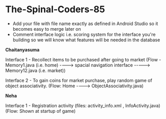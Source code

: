 # The-Spinal-Coders-85

* Add your file with file name exactly as defined in Android Studio so it becomes easy to merge later on
* Comment interface logic i.e. scoring system for the interface you're building so we will know what features will be needed in the database


**Chaitanyasuma**

Interface 1 - 
Recollect items to be purchased after going to market
(Flow - Memory1.java (i.e. home) ----> spacial navigation interface -----> Memory12.java (i.e. market))

Interface 2 -
To gain coins for market purchase, play random game of object associativity.
(Flow: Home ----> ObjectAssociativity.java)

**Neha**

Interface 1 - 
Registration activity  (files: activity_info.xml , InfoActivity.java)
(Flow: Shown at startup of game)
